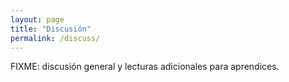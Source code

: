 ```yaml
---
layout: page
title: "Discusión"
permalink: /discuss/
---
```

FIXME: discusión general y lecturas adicionales para aprendices.

